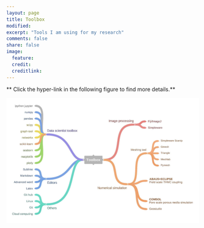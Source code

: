 ```yaml
---
layout: page
title: Toolbox
modified: 
excerpt: "Tools I am using for my research"
comments: false
share: false
image:
  feature: 
  credit: 
  creditlink: 
---
```

** Click the hyper-link in the following figure to find more details.**

<body>
    <img src="../images/Toolbox.jpg" alt="Web Logos" usemap="#Toolbox" />
</body>

<map name="Toolbox">
    <area shape="rect" coords="1.66,9.62,3.25,9.92" href="https://wenbinfei.github.io/toolbox/markdown/" title="Markdown" alt="Markdown" />
    <area shape="rect" coords="5.06,3.87,8.94,4.37" href="https://wenbinfei.github.io/data-science/" title="Data_science" alt="Data_science" />
    <area shape="rect" coords="17.62,2.75,19.33,3.15" href="https://wenbinfei.github.io/toolbox/imagej/" title="Fiji" alt="Fiji" />
</map>